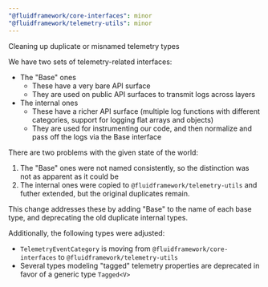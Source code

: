 ```yaml
---
"@fluidframework/core-interfaces": minor
"@fluidframework/telemetry-utils": minor
---
```


Cleaning up duplicate or misnamed telemetry types

We have two sets of telemetry-related interfaces:

-   The "Base" ones
    -   These have a very bare API surface
    -   They are used on public API surfaces to transmit logs across layers
-   The internal ones
    -   These have a richer API surface (multiple log functions with different categories,
        support for logging flat arrays and objects)
    -   They are used for instrumenting our code, and then normalize and pass off the logs via the Base interface

There are two problems with the given state of the world:

1. The "Base" ones were not named consistently, so the distinction was not as apparent as it could be
2. The internal ones were copied to `@fluidframework/telemetry-utils` and futher extended, but the original duplicates remain.

This change addresses these by adding "Base" to the name of each base type, and deprecating the old duplicate internal types.

Additionally, the following types were adjusted:

-   `TelemetryEventCategory` is moving from `@fluidframework/core-interfaces` to `@fluidframework/telemetry-utils`
-   Several types modeling "tagged" telemetry properties are deprecated in favor of a generic type `Tagged<V>`
